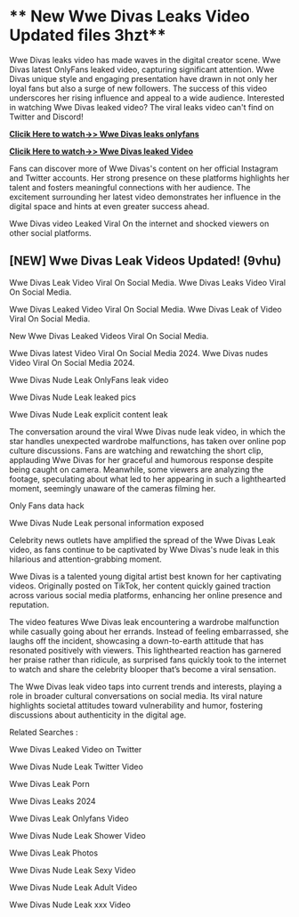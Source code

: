 
# ** New Wwe Divas Leaks Video Updated files 3hzt** #

  Wwe Divas leaks video has made waves in the digital creator scene.  Wwe Divas latest OnlyFans leaked video, capturing significant attention.  Wwe Divas unique style and engaging presentation have drawn in not only her loyal fans but also a surge of new followers. The success of this video underscores her rising influence and appeal to a wide audience. Interested in watching Wwe Divas leaked video? The viral leaks video can't find on Twitter and Discord!

**[Clicik Here to watch->>  Wwe Divas leaks onlyfans ](http://xflirt.top)**

**[Clicik Here to watch->>  Wwe Divas leaked Video](http://xflirt.top)**

Fans can discover more of Wwe Divas's content on her official Instagram and Twitter accounts. Her strong presence on these platforms highlights her talent and fosters meaningful connections with her audience. The excitement surrounding her latest video demonstrates her influence in the digital space and hints at even greater success ahead.

  Wwe Divas video Leaked Viral On the internet and shocked viewers on other social platforms.

## [NEW] Wwe Divas Leak Videos Updated!  (9vhu) ##

  Wwe Divas Leak Video Viral On Social Media.  Wwe Divas Leaks Video Viral On Social Media.

  Wwe Divas Leaked Video Viral On Social Media.  Wwe Divas Leak of Video Viral On Social Media.

New Wwe Divas Leaked Videos Viral On Social Media.

  Wwe Divas latest Video Viral On Social Media 2024.  Wwe Divas nudes Video Viral On Social Media 2024.

  Wwe Divas Nude Leak OnlyFans leak video

  Wwe Divas Nude Leak leaked pics

  Wwe Divas Nude Leak explicit content leak

The conversation around the viral Wwe Divas nude leak video, in which the star handles unexpected wardrobe malfunctions, has taken over online pop culture discussions. Fans are watching and rewatching the short clip, applauding Wwe Divas for her graceful and humorous response despite being caught on camera. Meanwhile, some viewers are analyzing the footage, speculating about what led to her appearing in such a lighthearted moment, seemingly unaware of the cameras filming her.

Only Fans data hack

  Wwe Divas Nude Leak personal information exposed

Celebrity news outlets have amplified the spread of the Wwe Divas Leak video, as fans continue to be captivated by Wwe Divas's nude leak in this hilarious and attention-grabbing moment.

  Wwe Divas is a talented young digital artist best known for her captivating videos. Originally posted on TikTok, her content quickly gained traction across various social media platforms, enhancing her online presence and reputation.

The video features Wwe Divas leak encountering a wardrobe malfunction while casually going about her errands. Instead of feeling embarrassed, she laughs off the incident, showcasing a down-to-earth attitude that has resonated positively with viewers. This lighthearted reaction has garnered her praise rather than ridicule, as surprised fans quickly took to the internet to watch and share the celebrity blooper that’s become a viral sensation.

The Wwe Divas leak video taps into current trends and interests, playing a role in broader cultural conversations on social media. Its viral nature highlights societal attitudes toward vulnerability and humor, fostering discussions about authenticity in the digital age.

Related Searches :

  Wwe Divas Leaked Video on Twitter

  Wwe Divas Nude Leak Twitter Video

  Wwe Divas Leak Porn

  Wwe Divas Leaks 2024

  Wwe Divas Leak Onlyfans Video

  Wwe Divas Nude Leak Shower Video

  Wwe Divas Leak Photos

  Wwe Divas Nude Leak Sexy Video

  Wwe Divas Nude Leak Adult Video

  Wwe Divas Nude Leak xxx Video


